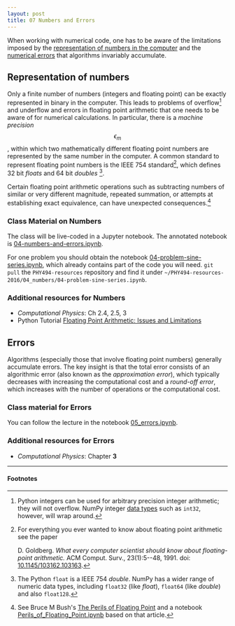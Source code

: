 ```yaml
---
layout: post
title: 07 Numbers and Errors
---
```


When working with numerical code, one has to be aware of the
limitations imposed by the
[representation of numbers in the computer](#representation-of-numbers)
and the [numerical errors](#errors) that algorithms invariably
accumulate.

## Representation of numbers

Only a finite number of numbers (integers and floating point) can be
exactly represented in binary in the computer. This leads to problems
of overflow[^1] and underflow and errors in floating point arithmetic that
one needs to be aware of for numerical calculations. In particular,
there is a *machine precision* $$\epsilon_m$$, within which two
mathematically different floating point numbers are represented by the
same number in the computer. A common standard to represent floating
point numbers is the IEEE 754 standard[^2], which defines 32 bit *floats*
and 64 bit *doubles* [^3]. 

Certain floating point arithmetic operations such as subtracting
numbers of similar or very different magnitude, repeated summation, or
attempts at establishing exact equivalence, can have unexpected
consequences.[^4]


### Class Material on Numbers

The class will be live-coded in a Jupyter notebook. The annotated
notebook is
[04-numbers-and-errors.ipynb](http://nbviewer.jupyter.org/github/ASU-CompMethodsPhysics-PHY494/PHY494-resources-2016/blob/master/04_numbers/04-numbers-and-errors.ipynb).

For one problem you should obtain the notebook
[04-problem-sine-series.ipynb](http://nbviewer.jupyter.org/github/ASU-CompMethodsPhysics-PHY494/PHY494-resources-2016/blob/master/04_numbers/04-problem-sine-series.ipynb),
which already contains part of the code you will need. `git pull` the
`PHY494-resources` repository and find it under
`~/PHY494-resources-2016/04_numbers/04-problem-sine-series.ipynb`.


### Additional resources for Numbers

* _Computational Physics_: Ch 2.4, 2.5, 3
* Python Tutorial
[Floating Point Arithmetic: Issues and Limitations](https://docs.python.org/3/tutorial/floatingpoint.html)


## Errors

Algorithms (especially those that involve floating point numbers)
generally accumulate errors. The key insight is that the total error
consists of an algorithmic error (also known as the *approximation
error*), which typically decreases with increasing the computational
cost and a *round-off error*, which increases with the number of
operations or the computational cost.

### Class material for Errors

You can follow the lecture in the notebook
[05_errors.ipynb](http://nbviewer.jupyter.org/github/ASU-CompMethodsPhysics-PHY494/PHY494-resources-2016/blob/master/05_errors/05_errors.ipynb).

### Additional resources for Errors

* _Computational Physics_: Chapter **3**


------------------------------------------------------------

#### Footnotes

[^1]:

     Python integers can be used for arbitrary precision integer
     arithmetic; they will not overflow. NumPy integer
     [data types](http://docs.scipy.org/doc/numpy-1.10.1/user/basics.types.html)
     such as `int32`, however, will wrap around.

[^2]:

     For everything you ever wanted to know about floating point
     arithmetic see the paper

       D. Goldberg. *What every computer scientist should know about
       floating-point arithmetic.* ACM Comput. Surv.,
       23(1):5--48, 1991. doi:
       [10.1145/103162.103163](http://doi.org/10.1145/103162.103163).

[^3]:

     The Python `float` is a IEEE 754 *double*. NumPy has a wider
     range of numeric data types, including `float32` (like *float*),
     `float64` (like *double*) and also `float128`.

[^4]:

     See Bruce M Bush's
     [The Perils of Floating Point](http://www.lahey.com/float.htm)
     and a notebook
     [Perils_of_Floating_Point.ipynb](http://nbviewer.jupyter.org/github/ASU-CompMethodsPhysics-PHY494/PHY494-resources-2016/blob/master/04_numbers/Perils_of_Floating_Point.ipynb)
     based on that article.
